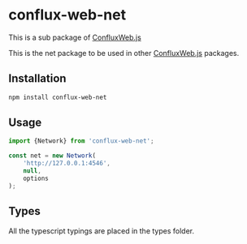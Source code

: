 # conflux-web-net

This is a sub package of [ConfluxWeb.js][repo]

This is the net package to be used in other [ConfluxWeb.js][repo] packages.

## Installation

```bash
npm install conflux-web-net
```

## Usage

```js
import {Network} from 'conflux-web-net';

const net = new Network(
    'http://127.0.0.1:4546',
    null,
    options
);
```

## Types 

All the typescript typings are placed in the types folder. 

[repo]: https://github.com/Conflux-Chain/ConfluxWeb
